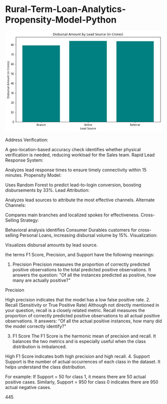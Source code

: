 # Rural-Term-Loan-Analytics-Propensity-Model-Python

![alt text](https://github.com/gaptab/Rural-Term-Loan-Analytics-Propensity-Model-Python/blob/main/Vizualization.png)

Address Verification:

A geo-location-based accuracy check identifies whether physical verification is needed, reducing workload for the Sales team.
Rapid Lead Response System:

Analyzes lead response times to ensure timely connectivity within 15 minutes.
Propensity Model:

Uses Random Forest to predict lead-to-login conversion, boosting disbursements by 33%.
Lead Attribution:

Analyzes lead sources to attribute the most effective channels.
Alternate Channels:

Compares main branches and localized spokes for effectiveness.
Cross-Selling Strategy:

Behavioral analysis identifies Consumer Durables customers for cross-selling Personal Loans, increasing disbursal volume by 15%.
Visualization:

Visualizes disbursal amounts by lead source.

the terms F1 Score, Precision, and Support have the following meanings:

1. Precision
Precision measures the proportion of correctly predicted positive observations to the total predicted positive observations. It answers the question: "Of all the instances predicted as positive, how many are actually positive?"

Precision

 
High precision indicates that the model has a low false positive rate.
2. Recall (Sensitivity or True Positive Rate)
Although not directly mentioned in your question, recall is a closely related metric. Recall measures the proportion of correctly predicted positive observations to all actual positive observations. It answers: "Of all the actual positive instances, how many did the model correctly identify?"
​
 
3. F1 Score
The F1 Score is the harmonic mean of precision and recall. It balances the two metrics and is especially useful when the class distribution is imbalanced.

High F1 Score indicates both high precision and high recall.
4. Support
Support is the number of actual occurrences of each class in the dataset. It helps understand the class distribution.

For example:
If Support = 50 for class 1, it means there are 50 actual positive cases.
Similarly, Support = 950 for class 0 indicates there are 950 actual negative cases.

445
